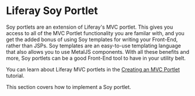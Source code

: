 # Liferay Soy Portlet [](id=liferay-soy-portlet)

Soy portlets are an extension of Liferay's MVC portlet. This gives you access to
all of the MVC Portlet functionality you are familar with, and you get the added
bonus of using Soy templates for writing your Front-End, rather than JSPs. Soy
templates are an easy-to-use templating language that also allows you to use
MetalJS components. With all these benefits and more, Soy portlets can be a good
Front-End tool to have in your utility belt.

You can learn about Liferay MVC portlets in the [Creating an MVC Portlet](/develop/tutorials/-/knowledge_base/7-0/creating-an-mvc-portlet)
tutorial.

This section covers how to implement a Soy portlet.